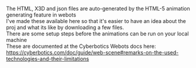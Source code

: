 The HTML, X3D and json files are auto-generated by the HTML-5 animation generating feature in webots<br>
I've made these available here so that it's easier to have an idea about the proj and what its like by downloading a few files.<br>
There are some setup steps before the animations can be run on your local machine<br>
These are documented at the Cyberbotics Webots docs here: https://cyberbotics.com/doc/guide/web-scene#remarks-on-the-used-technologies-and-their-limitations